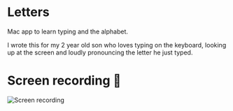# Letters

Mac app to learn typing and the alphabet.

I wrote this for my 2 year old son who loves typing on the keyboard, looking up at the screen and loudly pronouncing the letter he just typed.

# Screen recording 🎥
![Screen recording](http://i.giphy.com/3o6ZsSkxt0V2n79kTm.gif)
